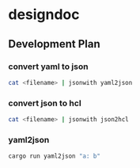 # designdoc
## Development Plan
### convert yaml to json
```bash
cat <filename> | jsonwith yaml2json
```

### convert json to hcl
```bash
cat <filename> | jsonwith json2hcl
```

### yaml2json
```bash
cargo run yaml2json "a: b"
```
